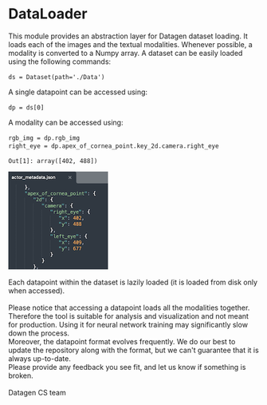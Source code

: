 # DataLoader

This module provides an abstraction layer for Datagen dataset loading. It loads each of the images and the textual modalities. Whenever possible, a modality is converted to a Numpy array.
A dataset can be easily loaded using the following commands:

```
ds = Dataset(path='./Data')
```

A single datapoint can be accessed using:
```
dp = ds[0]
```

A modality can be accessed using:
```
rgb_img = dp.rgb_img
right_eye = dp.apex_of_cornea_point.key_2d.camera.right_eye
```
```
Out[1]: array([402, 488])
```

![alt text](imgs/JSON_format.png)

Each datapoint within the dataset is lazily loaded (it is loaded from disk only when accessed). <br><br>
Please notice that accessing a datapoint loads all the modalities together. Therefore the tool is suitable for analysis and visualization and not meant for production. Using it for neural network training may significantly slow down the process.
<br>
Moreover, the datapoint format evolves frequently. We do our best to update the repository along with the format, but we can't guarantee that it is always up-to-date. <br>
Please provide any feedback you see fit, and let us know if something is broken.
<br><br>
Datagen CS team